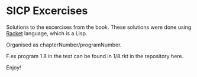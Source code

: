 SICP Excercises
===============

Solutions to the excercises from the book. These solutions were done using [Racket](http://racket-lang.org) language, which is a Lisp.

Organised as chapterNumber/programNumber.

F.ex program 1.8 in the text can be found in 1/8.rkt in the repository here.

Enjoy!

